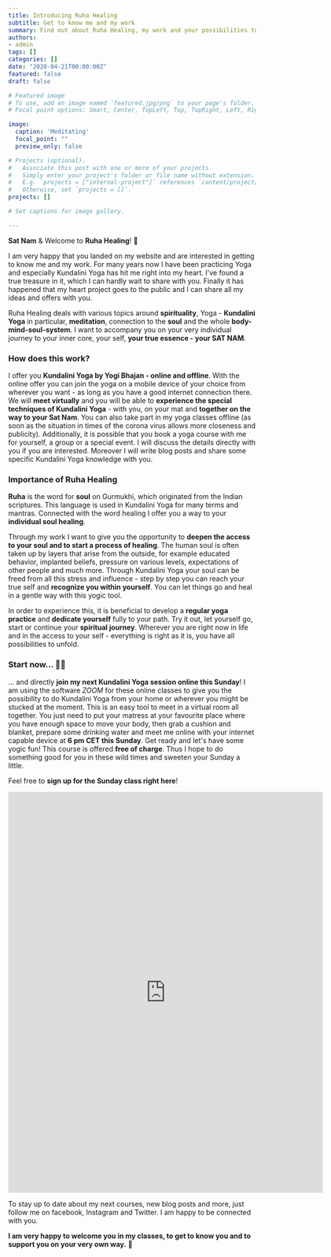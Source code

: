 ```yaml
---
title: Introducing Ruha Healing
subtitle: Get to know me and my work 
summary: Find out about Ruha Healing, my work and your possibilities to join Kundalini Yoga classes.
authors:
- admin
tags: []
categories: []
date: "2020-04-21T00:00:00Z"
featured: false
draft: false

# Featured image
# To use, add an image named `featured.jpg/png` to your page's folder.
# Focal point options: Smart, Center, TopLeft, Top, TopRight, Left, Right, BottomLeft, Bottom, BottomRight

image:
  caption: 'Meditating'
  focal_point: ""
  preview_only: false

# Projects (optional).
#   Associate this post with one or more of your projects.
#   Simply enter your project's folder or file name without extension.
#   E.g. `projects = ["internal-project"]` references `content/project/deep-learning/index.md`.
#   Otherwise, set `projects = []`.
projects: []

# Set captions for image gallery.

---
```


**Sat Nam** & Welcome to **Ruha Healing**! :pray:

I am very happy that you landed on my website and are interested in getting to know me and my work. 
For many years now I have been practicing Yoga and especially Kundalini Yoga has hit me right into my heart. I've found a true treasure in it, which I can hardly wait to share with you. Finally it has happened that my heart project goes to the public and I can share all my ideas and offers with you. 

Ruha Healing deals with various topics around **spirituality**, Yoga - **Kundalini Yoga** in particular, **meditation**, connection to the **soul** and the whole **body-mind-soul-system**. I want to accompany you on your very individual journey to your inner core, your self, **your true essence - your SAT NAM**. 

### How does this work?
I offer you **Kundalini Yoga by Yogi Bhajan - online and offline**. 
With the online offer you can join the yoga on a mobile device of your choice from wherever you want - as long as you have a good internet connection there. We will **meet virtually** and you will be able to **experience the special techniques of Kundalini Yoga** - with you, on your mat and **together on the way to your Sat Nam**. 
You can also take part in my yoga classes offline (as soon as the situation in times of the corona virus allows more closeness and publicity). 
Additionally, it is possible that you book a yoga course with me for yourself, a group or a special event. I will discuss the details directly with you if you are interested. 
Moreover I will write blog posts and share some specific Kundalini Yoga knowledge with you. 

### Importance of Ruha Healing

**Ruha** is the word for **soul** on Gurmukhi, which originated from the Indian scriptures. This language is used in Kundalini Yoga for many terms and mantras. Connected with the word healing I offer you a way to your **individual soul healing**. 

Through my work I want to give you the opportunity to **deepen the access to your soul and to start a process of healing**. The human soul is often taken up by layers that arise from the outside, for example educated behavior, implanted beliefs, pressure on various levels, expectations of other people and much more. Through Kundalini Yoga your soul can be freed from all this stress and influence - step by step you can reach your true self and **recognize you within yourself**. You can let things go and heal in a gentle way with this yogic tool. 

In order to experience this, it is beneficial to develop a **regular yoga practice** and **dedicate yourself** fully to your path. Try it out, let yourself go, start or continue your **spiritual journey**. Wherever you are right now in life and in the access to your self - everything is right as it is, you have all possibilities to unfold. 

### Start now... 🧘‍♀️

... and directly **join my next Kundalini Yoga session online this Sunday**! I am using the software *ZOOM* for these online classes to give you the possibility to do Kundalini Yoga from your home or wherever you might be stucked at the moment. This is an easy tool to meet in a virtual room all together. 
You just need to put your matress at your favourite place where you have enough space to move your body, then grab a cushion and blanket, prepare some drinking water and meet me online with your internet capable device at **6 pm CET this Sunday**. Get ready and let's have some yogic fun! 
This course is offered **free of charge**. Thus I hope to do something good for you in these wild times and sweeten your Sunday a little. 

Feel free to **sign up for the Sunday class right here**!

<iframe src="https://docs.google.com/forms/d/e/1FAIpQLSdTnjS-7jCCpNDa8fqbtLhQ0lp9MYRzGavpt-oIq_avyIRZpw/viewform?embedded=true" width="640" height="815" frameborder="0" marginheight="0" marginwidth="0">Loading…</iframe>

To stay up to date about my next courses, new blog posts and more, just follow me on facebook, Instagram and Twitter. I am happy to be connected with you. 

**I am very happy to welcome you in my classes, to get to know you and to support you on your very own way.** 💚 
